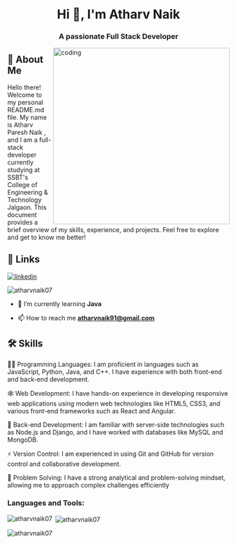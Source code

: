 <h1 align="center">Hi 👋, I'm Atharv Naik</h1>
<h3 align="center">A passionate Full Stack Developer</h3>

<img align="right" alt="coding" width="400" src="https://i.pinimg.com/originals/81/17/8b/81178b47a8598f0c81c4799f2cdd4057.gif"> 

## 🚀 About Me
Hello there! Welcome to my personal README.md file. My name is Atharv Paresh Naik , and I am a full-stack developer currently studying at SSBT's College of Engineering & Technology Jalgaon. This document provides a brief overview of my skills, experience, and projects. Feel free to explore and get to know me better!
## 🔗 Links
[![linkedin](https://img.shields.io/badge/linkedin-0A66C2?style=for-the-badge&logo=linkedin&logoColor=white)](https://www.linkedin.com/in/atharv-naik-ba940b249)

<p align="left"> <img src="https://komarev.com/ghpvc/?username=atharvnaik07&label=Profile%20views&color=0e75b6&style=flat" alt="atharvnaik07" /> </p>

- 🌱 I’m currently learning **Java**

- 📫 How to reach me **atharvnaik91@gmail.com**

## 🛠 Skills
👩‍💻 Programming Languages: I am proficient in languages such as JavaScript, Python, Java, and C++. I have experience with both front-end and back-end development.

🕸️ Web Development: I have hands-on experience in developing responsive web applications using modern web technologies like HTML5, CSS3, and various front-end frameworks such as React and Angular.

🧠 Back-end Development: I am familiar with server-side technologies such as Node.js and Django, and I have worked with databases like MySQL and MongoDB.

⚡️ Version Control: I am experienced in using Git and GitHub for version control and collaborative development.

💬 Problem Solving: I have a strong analytical and problem-solving mindset, allowing me to approach complex challenges efficiently


<h3 align="left">Languages and Tools:</h3>


<p><img align="left" src="https://github-readme-stats.vercel.app/api/top-langs?username=atharvnaik07&show_icons=true&locale=en&layout=compact" alt="atharvnaik07" /></p>

<p>&nbsp;<img align="center" src="https://github-readme-stats.vercel.app/api?username=atharvnaik07&show_icons=true&locale=en" alt="atharvnaik07" /></p>

<p><img align="center" src="https://github-readme-streak-stats.herokuapp.com/?user=atharvnaik07&" alt="atharvnaik07" /></p>
